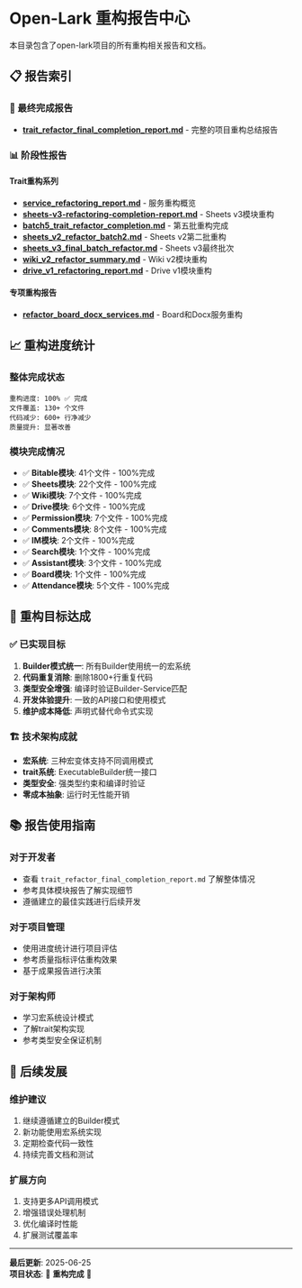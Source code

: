 # Open-Lark 重构报告中心

本目录包含了open-lark项目的所有重构相关报告和文档。

## 📋 报告索引

### 🎉 最终完成报告
- **[trait_refactor_final_completion_report.md](./trait_refactor_final_completion_report.md)** - 完整的项目重构总结报告

### 📊 阶段性报告

#### Trait重构系列
- **[service_refactoring_report.md](./service_refactoring_report.md)** - 服务重构概览
- **[sheets-v3-refactoring-completion-report.md](./sheets-v3-refactoring-completion-report.md)** - Sheets v3模块重构
- **[batch5_trait_refactor_completion.md](./batch5_trait_refactor_completion.md)** - 第五批重构完成
- **[sheets_v2_refactor_batch2.md](./sheets_v2_refactor_batch2.md)** - Sheets v2第二批重构
- **[sheets_v3_final_batch_refactor.md](./sheets_v3_final_batch_refactor.md)** - Sheets v3最终批次
- **[wiki_v2_refactor_summary.md](./wiki_v2_refactor_summary.md)** - Wiki v2模块重构
- **[drive_v1_refactoring_report.md](./drive_v1_refactoring_report.md)** - Drive v1模块重构

#### 专项重构报告
- **[refactor_board_docx_services.md](./refactor_board_docx_services.md)** - Board和Docx服务重构

## 📈 重构进度统计

### 整体完成状态
```
重构进度: 100% ✅ 完成
文件覆盖: 130+ 个文件
代码减少: 600+ 行净减少
质量提升: 显著改善
```

### 模块完成情况
- ✅ **Bitable模块**: 41个文件 - 100%完成
- ✅ **Sheets模块**: 22个文件 - 100%完成  
- ✅ **Wiki模块**: 7个文件 - 100%完成
- ✅ **Drive模块**: 6个文件 - 100%完成
- ✅ **Permission模块**: 7个文件 - 100%完成
- ✅ **Comments模块**: 8个文件 - 100%完成
- ✅ **IM模块**: 2个文件 - 100%完成
- ✅ **Search模块**: 1个文件 - 100%完成
- ✅ **Assistant模块**: 3个文件 - 100%完成
- ✅ **Board模块**: 1个文件 - 100%完成
- ✅ **Attendance模块**: 5个文件 - 100%完成

## 🎯 重构目标达成

### ✅ 已实现目标
1. **Builder模式统一**: 所有Builder使用统一的宏系统
2. **代码重复消除**: 删除1800+行重复代码  
3. **类型安全增强**: 编译时验证Builder-Service匹配
4. **开发体验提升**: 一致的API接口和使用模式
5. **维护成本降低**: 声明式替代命令式实现

### 🏗️ 技术架构成就
- **宏系统**: 三种宏变体支持不同调用模式
- **trait系统**: ExecutableBuilder统一接口
- **类型安全**: 强类型约束和编译时验证
- **零成本抽象**: 运行时无性能开销

## 📚 报告使用指南

### 对于开发者
- 查看 `trait_refactor_final_completion_report.md` 了解整体情况
- 参考具体模块报告了解实现细节
- 遵循建立的最佳实践进行后续开发

### 对于项目管理
- 使用进度统计进行项目评估
- 参考质量指标评估重构效果
- 基于成果报告进行决策

### 对于架构师
- 学习宏系统设计模式
- 了解trait架构实现
- 参考类型安全保证机制

## 🚀 后续发展

### 维护建议
1. 继续遵循建立的Builder模式
2. 新功能使用宏系统实现
3. 定期检查代码一致性
4. 持续完善文档和测试

### 扩展方向
1. 支持更多API调用模式
2. 增强错误处理机制
3. 优化编译时性能
4. 扩展测试覆盖率

---

**最后更新**: 2025-06-25  
**项目状态**: 🎉 **重构完成** 🎉